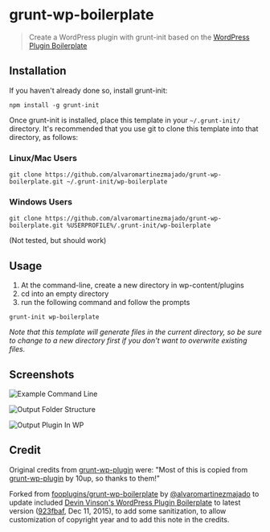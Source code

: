 # grunt-wp-boilerplate

> Create a WordPress plugin with grunt-init based on the [WordPress Plugin Boilerplate](https://github.com/tommcfarlin/WordPress-Plugin-Boilerplate)

[grunt-init]: http://gruntjs.com/project-scaffolding

## Installation
If you haven't already done so, install grunt-init:

```
npm install -g grunt-init
```

Once grunt-init is installed, place this template in your `~/.grunt-init/` directory. It's recommended that you use git to clone this template into that directory, as follows:

### Linux/Mac Users

```
git clone https://github.com/alvaromartinezmajado/grunt-wp-boilerplate.git ~/.grunt-init/wp-boilerplate
```

### Windows Users

```
git clone https://github.com/alvaromartinezmajado/grunt-wp-boilerplate.git %USERPROFILE%/.grunt-init/wp-boilerplate
```
(Not tested, but should work)

## Usage

1. At the command-line, create a new directory in wp-content/plugins
2. cd into an empty directory
3. run the following command and follow the prompts

```
grunt-init wp-boilerplate
```
_Note that this template will generate files in the current directory, so be sure to change to a new directory first if you don't want to overwrite existing files._

## Screenshots

![Example Command Line](https://raw.github.com/fooplugins/grunt-wp-boilerplate/master/example-command-line.png "Example Command Line")

![Output Folder Structure](https://raw.github.com/fooplugins/grunt-wp-boilerplate/master/output-folder-structure.png "Output Folder Structure")

![Output Plugin In WP](https://raw.github.com/fooplugins/grunt-wp-boilerplate/master/output-plugin-screen.png "Output Plugin In WP")

## Credit

Original credits from [grunt-wp-plugin](https://github.com/10up/grunt-wp-plugin) were: "Most of this is copied from [grunt-wp-plugin](https://github.com/10up/grunt-wp-plugin) by 10up, so thanks to them!"

Forked from [fooplugins/grunt-wp-boilerplate](https://github.com/fooplugins/grunt-wp-boilerplate) by [@alvaromartinezmajado](http://github.com/alvaromartinezmajado) to update included [Devin Vinson's WordPress Plugin Boilerplate](https://github.com/DevinVinson/WordPress-Plugin-Boilerplate) to latest version ([923fbaf](https://github.com/DevinVinson/WordPress-Plugin-Boilerplate/commits/master), Dec 11, 2015), to add some sanitization, to allow customization of copyright year and to add this note in the credits.